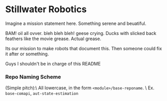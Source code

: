 # Stillwater Robotics

Imagine a mission statement here. Something serene and beuatiful.

BAM! oil all ovver. bleh bleh bleh! geese crying. Ducks with slicked back feathers like the movie grease. Actual grease.

Its our mission to make robots that document this. Then someone could fix it after or something.

Guys I shouldn't be in charge of this README


### Repo Naming Scheme
(Simple pitch):\\
All lowercase, in the form `<module>/base-reponame`. \\
Ex. `base-comapi`, `aut-state-estimation`